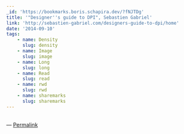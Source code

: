 ```yaml
---
_id: 'https://bookmarks.boris.schapira.dev/?fNJTDg'
title: '"Designer''s guide to DPI", Sebastien Gabriel'
link: 'http://sebastien-gabriel.com/designers-guide-to-dpi/home'
date: '2014-09-10'
tags:
    - name: Density
      slug: density
    - name: Image
      slug: image
    - name: Long
      slug: long
    - name: Read
      slug: read
    - name: rwd
      slug: rwd
    - name: sharemarks
      slug: sharemarks
---
```


<br>&#8212;
<a href="https://bookmarks.boris.schapira.dev/?fNJTDg" title="Permalink">Permalink</a>
